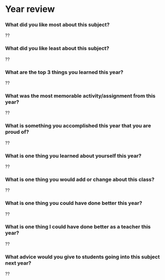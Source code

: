 # Year review
### What did you like most about this subject?
??

### What did you like least about this subject?
??
### What are the top 3 things you learned this year?
??
### What was the most memorable activity/assignment from this year?
??
### What is something you accomplished this year that you are proud of?
??
### What is one thing you learned about yourself this year?
??
### What is one thing you would add or change about this class?
??
### What is one thing you could have done better this year?
??
### What is one thing I could have done better as a teacher this year?
??
### What advice would you give to students going into this subject next year?
??
